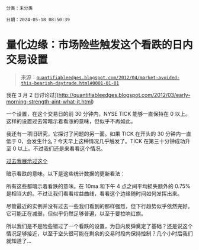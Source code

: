 ```

分类：未分类

日期：2024-05-18 08:50:39

```

# 量化边缘：市场险些触发这个看跌的日内交易设置

> 来源：[`quantifiableedges.blogspot.com/2012/04/market-avoided-this-bearish-daytrade.html#0001-01-01`](http://quantifiableedges.blogspot.com/2012/04/market-avoided-this-bearish-daytrade.html#0001-01-01)

我在 3 月 2 日讨论过](http://quantifiableedges.blogspot.com/2012/03/early-morning-strength-aint-what-it.html)

一个设置，在这个交易日的前 30 分钟内，NYSE TICK 能够一直保持在 0 以上。这样的设置过去常暗示着看涨的意味，但似乎不再如此。

我还有一项旧研究，它探讨了问题的另一面。如果 TICK 在开头的 30 分钟内一直低于 0，会发生什么？今天早上这种情况几乎触发了。TICK 在第三十分钟成功升至 0 以上。不过我们还是来看看这个情况。

[过去我展示过这个](http://quantifiableedges.blogspot.com/2010/02/what-very-weak-early-tick-has-led-to-in.html)

暗示看跌的意味。以下是这些统计数据的更新看法：

所有这些都暗示着看跌的意味。在 10ma 和下午 4 点之间平均损失额外的 0.75%是相当大的。不过让我们看看权益曲线，看看这个边缘随时间如何发挥出来。

尽管最近的实例并没有过去一些我们看到的那样强烈，但下行趋势似乎依然完好。它可能正在减弱，但似乎仍然足够普遍，以至于要拉响红旗。

所以我们是不是险些错过了一个看跌的设置，为日内反弹奠定了基础？还是说这个情况足够接近，以至于空头很可能在剩余的交易时段内保持控制？几个小时后我们就知道了...
